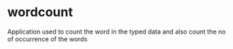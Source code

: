 # wordcount
Application used to count the word in the typed data and also count the no of occurrence of the words 

